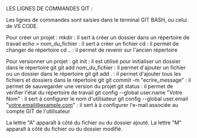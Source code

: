 LES LIGNES DE COMMANDES GIT :

Les lignes de commandes sont saisies dans le terminal GIT BASH, ou celui de VS CODE.

Pour créer un projet :
mkdir : il sert à créer un dossier dans un répertoire de travail
echo > nom_du_fichier : il sert à créer un fichier
cd : il permet de changer de répertoire
cd .. : il permet de revenir sur l'ancien répertoire

Pour versionner un projet :
git init : il est utilisé pour initialiser un dossier dans le répertoire git
git add nom_du_fichier : il permet d'ajouter un fichier ou un dossier dans le répertoire git
git add . : il permet d'ajouter tous les fichiers et dossiers dans le répertoire git
git commit -m "ecrire_message" : il permet de sauvegarder une version du projet
git status : il permet de vérifier l'état du répertoire de travail
git config --global user.name "Votre Nom" : il sert à configurer le nom d'utilisateur
git config --global user.email "votre.email@example.com" : il sert à à configurer l'e-mail associée au compte GIT de l'utilisateur

La lettre "A" apparaît à côté du fichier ou du dossier ajouté.
La lettre "M" apparaît à côté du fichier ou du dossier modifié.
